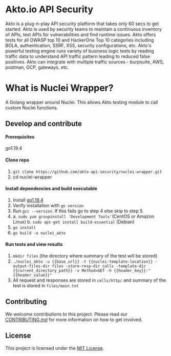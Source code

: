 # Akto.io API Security
Akto is a plug-n-play API security platform that takes only 60 secs to get started. Akto is used by security teams to maintain a continuous inventory of APIs, test APIs for vulnerabilities and find runtime issues. Akto offers tests for all OWASP top 10 and HackerOne Top 10 categories including BOLA, authentication, SSRF, XSS, security configurations, etc. Akto's powerful testing engine runs variety of business logic tests by reading traffic data to understand API traffic pattern leading to reduced false positives. Akto can integrate with multiple traffic sources - burpsuite, AWS, postman, GCP, gateways, etc.

# What is Nuclei Wrapper?
A Golang wrapper around Nuclei. This allows Akto testing module to call custom Nuclei functions.

## Develop and contribute

#### Prerequisites
go1.19.4

#### Clone repo
1. `git clone https://github.com/akto-api-security/nuclei-wrapper.git`
2. cd nuclei-wrapper

#### Install dependencies and build executable
1. Install [go1.19.4](https://go.dev/doc/install)
2. Verify installation with `go version`
3. Run `gcc --version`. If this fails go to step 4 else skip to step 5.
4. a. `sudo yum groupinstall 'Development Tools'`(CentOS or Amazon Linux)
   b. `sudo apt-get install build-essential` (Debian)
5. `go install`
6. `go build -o nuclei_akto`

#### Run tests and view results
1. `mkdir files` (the directory where summary of the test will be stored)
2. `./nuclei_akto -u {{base_url}} -t {{nuclei-template-location}} -output-files-dir files -store-resp-dir calls -template-dir {{current_directory_path}} -v Method=GET -h {{header_key}}:"{{header_value}}"`
3.  All request and responses are stored in `calls/http/` and summary of the test is stored in `files/main.txt`

## Contributing

We welcome contributions to this project. Please read our [CONTRIBUTING.md](CONTRIBUTING.md) for more information on how to get involved.

## License

This project is licensed under the [MIT License](LICENSE).
